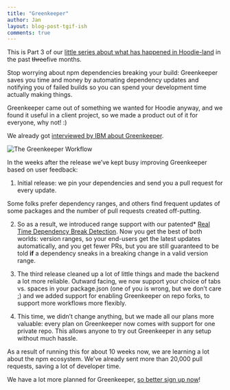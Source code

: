 ```yaml
---
title: "Greenkeeper"
author: Jan
layout: blog-post-tgif-ish
comments: true
---
```


This is Part 3 of our [little series about what has happened in Hoodie-land](http://hood.ie/blog/we-have-been-busy.html "We. Have. Been. Busy!") in the past <strike>three</strike>five months.

Stop worrying about npm dependencies breaking your build: Greenkeeper saves you time and money by automating dependency updates and notifying you of failed builds so you can spend your development time actually making things.

Greenkeeper came out of something we wanted for Hoodie anyway, and we found it useful in a client project, so we made a product out of it for everyone, why not! :)

We already got [interviewed by IBM about Greenkeeper](https://developer.ibm.com/clouddataservices/2015/10/07/greenkeeper-io-talks-about-node-js-dependency-tracking/).

![The Greenkeeper Workflow](http://greenkeeper.io/workflow_horizontal.png)

In the weeks after the release we’ve kept busy improving Greenkeeper based on user feedback:

1. Initial release: we pin your dependencies and send you a pull request for every update.

Some folks prefer dependency ranges, and others find frequent updates of some packages and the number of pull requests created off-putting.

2. So as a result, we introduced range support with our patented* [Real Time Dependency Break Detection](https://medium.com/greenkeeper-blog/announcing-real-time-dependency-break-detection-for-greenkeeper-4f7558c10d77). Now you get the best of both worlds: version ranges, so your end-users get the latest updates automatically, and you get fewer PRs, but you are still guaranteed to be told **if** a dependency sneaks in a breaking change in a valid version range.

3. The third release cleaned up a lot of little things and made the backend a lot more reliable. Outward facing, we now support your choice of tabs vs. spaces in your package.json (one of you is wrong, but we don’t care ;) and we added support for enabling Greenkeeper on repo forks, to support more workflows more flexibly.

4. This time, we didn’t change anything, but we made all our plans more valuable: every plan on Greenkeeper now comes with support for one private repo. This allows anyone to try out Greenkeeper in any setup without much hassle.

As a result of running this for about 10 weeks now, we are learning a lot about the npm ecosystem. We’ve already sent more than 20,000 pull requests, saving a lot of developer time.

We have a lot more planned for Greenkeeper, [so better sign up now](http://greenkeeper.io)!
